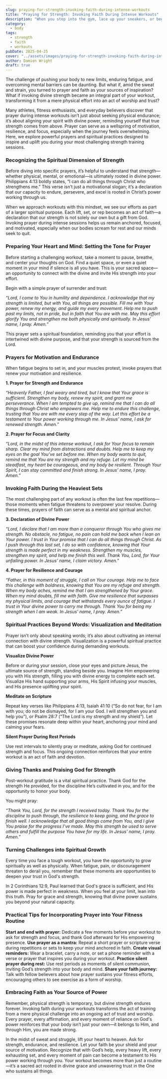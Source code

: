 ```yaml
---
slug: praying-for-strength-invoking-faith-during-intense-workouts
title: "Praying for Strength: Invoking Faith During Intense Workouts"
description: "When you step into the gym, lace up your sneakers, or begin your strength training routine, you’re not just engaging in physical activity—you’re participating in a form of spiritual discipline."
category:
  - body
tags:
  - strength
  - faith
  - workouts
pubDate: 2025-04-25
cover: "../assets/images/praying-for-strength-invoking-faith-during-intense-workouts.webp"
author: Damien Wright
draft: true
---
```


The challenge of pushing your body to new limits, enduring fatigue, and overcoming mental barriers can be daunting. But what if, amid the sweat and strain, you turned to prayer and faith as your sources of inspiration? What if invoking divine strength became an integral part of your workout, transforming it from a mere physical effort into an act of worship and trust?

Many athletes, fitness enthusiasts, and everyday believers discover that prayer during intense workouts isn’t just about seeking physical endurance; it’s about aligning your spirit with divine power, reminding yourself that true strength comes from above. Prayer can serve as a wellspring of motivation, resilience, and focus, especially when the journey feels overwhelming. Here, we explore powerful prayers and spiritual practices designed to inspire and uplift you during your most challenging strength training sessions.

### Recognizing the Spiritual Dimension of Strength

Before diving into specific prayers, it’s helpful to understand that strength—whether physical, mental, or emotional—is ultimately rooted in divine power. Philippians 4:13 boldly states, “I can do all things through Christ who strengthens me.” This verse isn’t just a motivational slogan; it’s a declaration that our capacity to endure, persevere, and excel is rooted in Christ’s power working through us.

When we approach workouts with this mindset, we see our efforts as part of a larger spiritual purpose. Each lift, set, or rep becomes an act of faith—a declaration that our strength is not solely our own but a gift from God. Invoking prayer during intense sessions helps us remain anchored, focused, and motivated, especially when our bodies scream for rest and our minds seek to quit.

### Preparing Your Heart and Mind: Setting the Tone for Prayer

Before starting a challenging workout, take a moment to pause, breathe, and center your thoughts on God. Find a quiet space, or even a quiet moment in your mind if silence is all you have. This is your sacred space—an opportunity to connect with the divine and invite His strength into your effort.

Begin with a simple prayer of surrender and trust:

*“Lord, I come to You in humility and dependence. I acknowledge that my strength is limited, but with You, all things are possible. Fill me with Your power, renew my energy, and guide my every movement. Help me to push past my limits, not in pride, but in faith that You are with me. May this effort glorify You and strengthen me both physically and spiritually. In Jesus’ name, I pray. Amen.”*

This prayer sets a spiritual foundation, reminding you that your effort is intertwined with divine purpose, and that your strength is sourced from the Lord.

### Prayers for Motivation and Endurance

When fatigue begins to set in, and your muscles protest, invoke prayers that renew your motivation and resilience.

**1. Prayer for Strength and Endurance**

*“Heavenly Father, I feel weary and tired, but I know that Your grace is sufficient. Strengthen my body, renew my spirit, and grant me perseverance. When I am tempted to give up, remind me that I can do all things through Christ who empowers me. Help me to endure this challenge, trusting that You are with me every step of the way. Let this effort be a testament to Your power working through me. In Jesus’ name, I ask for renewed strength. Amen.”*

**2. Prayer for Focus and Clarity**

*“Lord, in the midst of this intense workout, I ask for Your focus to remain sharp. Clear my mind from distractions and doubts. Help me to keep my eyes on the goal You’ve set before me. When my body wants to quit, remind me that You are my strength and my refuge. Let my mind be steadfast, my heart be courageous, and my body be resilient. Through Your Spirit, I can stay committed and finish strong. In Jesus’ name, I pray. Amen.”*

### Invoking Faith During the Heaviest Sets

The most challenging part of any workout is often the last few repetitions—those moments when fatigue threatens to overpower your resolve. During these times, prayers of faith can serve as a mental and spiritual anchor.

**3. Declaration of Divine Power**

*“Lord, I declare that I am more than a conqueror through You who gives me strength. No obstacle, no fatigue, no pain can hold me back when I lean on Your power. I trust in Your promise that I can do all things through Christ. As I push through this last set, I do so with confidence, knowing that Your strength is made perfect in my weakness. Strengthen my muscles, strengthen my spirit, and help me finish this well. Thank You, Lord, for Your unfailing power. In Jesus’ name, I claim victory. Amen.”*

**4. Prayer for Resilience and Courage**

*“Father, in this moment of struggle, I call on Your courage. Help me to face this challenge with boldness, knowing that You are my refuge and strength. When my body aches, remind me that I am strengthened by Your grace. When my mind doubts, fill me with faith. Give me resilience that surpasses my physical limits, and courage that withstands every ounce of fatigue. I trust in Your divine power to carry me through. Thank You for being my strength when I am weak. In Jesus’ name, I pray. Amen.”*

### Spiritual Practices Beyond Words: Visualization and Meditation

Prayer isn’t only about speaking words; it’s also about cultivating an internal connection with divine strength. Visualization is a powerful spiritual practice that can boost your confidence during demanding workouts.

**Visualize Divine Power**

Before or during your session, close your eyes and picture Jesus, the ultimate source of strength, standing beside you. Imagine Him empowering you with His strength, filling you with divine energy to complete each set. Visualize His hand supporting your arms, His Spirit infusing your muscles, and His presence uplifting your spirit.

**Meditate on Scripture**

Repeat key verses like Philippians 4:13, Isaiah 41:10 (“So do not fear, for I am with you; do not be dismayed, for I am your God. I will strengthen you and help you”), or Psalm 28:7 (“The Lord is my strength and my shield”). Let these promises resonate deep within your heart, anchoring your mind and calming your fears.

**Silent Prayer During Rest Periods**

Use rest intervals to silently pray or meditate, asking God for continued strength and focus. This ongoing connection reinforces that your entire workout is an act of faith and devotion.

### Giving Thanks and Praising God for Strength

Post-workout gratitude is a vital spiritual practice. Thank God for the strength He provided, for the discipline He’s cultivated in you, and for the opportunity to honor your body.

You might pray:

*“Thank You, Lord, for the strength I received today. Thank You for the discipline to push through, the resilience to keep going, and the grace to finish well. I acknowledge that all good things come from You, and I give You praise for the progress I’ve made. May this strength be used to serve others and fulfill the purpose You have for my life. In Jesus’ name, I pray. Amen.”*

### Turning Challenges into Spiritual Growth

Every time you face a tough workout, you have the opportunity to grow spiritually as well as physically. When fatigue, pain, or discouragement threaten to derail you, remember that these moments are opportunities to deepen your trust in God's strength.

In 2 Corinthians 12:9, Paul learned that God's grace is sufficient, and His power is made perfect in weakness. When you feel at your limit, lean into this truth. Pray for grace and strength, knowing that divine power sustains you beyond your natural capacity.

### Practical Tips for Incorporating Prayer into Your Fitness Routine

**Start and end with prayer:** Dedicate a few moments before your workout to ask for strength and focus, and thank God afterward for His empowering presence.
**Use prayer as a mantra:** Repeat a short prayer or scripture verse during repetitions or sets to keep your mind anchored in faith.
**Create visual reminders:** Wear a bracelet, carry a note, or set a phone reminder with a verse or prayer that inspires you during your workout.
**Practice silent prayer during rest:** Use rest periods as moments of silent communion, inviting God’s strength into your body and mind.
**Share your faith journey:** Talk with fellow believers about how prayer sustains your fitness efforts, encouraging others to see exercise as a form of worship.


### Embracing Faith as Your Source of Power

Remember, physical strength is temporary, but divine strength endures forever. Invoking faith during your workouts transforms the act of training from a mere physical challenge into an ongoing act of trust and worship. Every prayer, every affirmation, and every moment of reliance on God's power reinforces that your body isn’t just your own—it belongs to Him, and through Him, you are made strong.

In the midst of sweat and struggle, lift your heart to heaven. Ask for strength, endurance, and resilience. Let your faith be your shield and your source of motivation. Recognize that with God’s help, every heavy lift, every exhausting set, and every moment of pain can become a testament to His power working through you. Your workout becomes more than just a routine—it’s a sacred act rooted in divine grace and unwavering trust in the One who sustains all things.